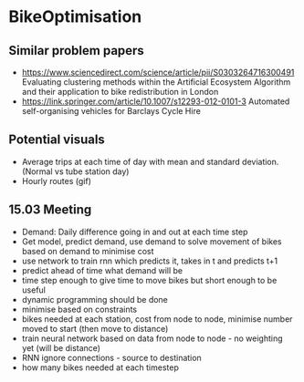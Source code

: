 # BikeOptimisation

## Similar problem papers
- https://www.sciencedirect.com/science/article/pii/S0303264716300491 Evaluating clustering methods within the Artificial Ecosystem Algorithm and their application to bike redistribution in London
- https://link.springer.com/article/10.1007/s12293-012-0101-3 Automated self-organising vehicles for Barclays Cycle Hire

## Potential visuals
- Average trips at each time of day with mean and standard deviation. (Normal vs tube station day)
- Hourly routes (gif)

## 15.03 Meeting
- Demand: Daily difference going in and out at each time step
- Get model, predict demand, use demand to solve movement of bikes based on demand to minimise cost
- use network to train rnn which predicts it, takes in t and predicts t+1
- predict ahead of time what demand will be
- time step enough to give time to move bikes but short enough to be useful
- dynamic programming should be done
- minimise based on constraints
- bikes needed at each station, cost from node to node, minimise number moved to start (then move to distance)
- train neural network based on data from node to node - no weighting yet (will be distance)
- RNN ignore connections - source to destination
- how many bikes needed at each timestep
